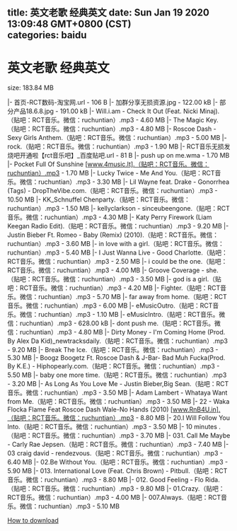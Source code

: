 
title: 英文老歌 经典英文
date: Sun Jan 19 2020 13:09:48 GMT+0800 (CST)    
categories: baidu
---

# 英文老歌 经典英文
size: 183.84 MB
 
 
|- 首页-RCT数码-淘宝网.url - 106 B
|- 加群分享无损资源.jpg - 122.00 kB
|- 部分产品18.6.8.jpg - 191.00 kB
|- Will.i.am - Check It Out (Feat. Nicki Minaj).（贴吧：RCT音乐。微信：ruchuntian）.mp3 - 4.60 MB
|- The Magic Key.（贴吧：RCT音乐。微信：ruchuntian）.mp3 - 4.80 MB
|- Roscoe Dash - Sexy Girls Anthem.（贴吧：RCT音乐。微信：ruchuntian）.mp3 - 5.00 MB
|- rock.（贴吧：RCT音乐。微信：ruchuntian）.mp3 - 1.90 MB
|- RCT音乐无损发烧吧开通啦【rct音乐吧】_百度贴吧.url - 81 B
|- push up on me.wma - 1.70 MB
|- Pocket Full Of Sunshine [www.4music.lt].（贴吧：RCT音乐。微信：ruchuntian）.mp3 - 1.70 MB
|- Lucky Twice - Me And You.（贴吧：RCT音乐。微信：ruchuntian）.mp3 - 3.30 MB
|- Lil Wayne feat. Drake - Gonorrhea (Tags) - DropTheVibe.com.（贴吧：RCT音乐。微信：ruchuntian）.mp3 - 10.50 MB
|- KK_Schnuffel Chenparty.（贴吧：RCT音乐。微信：ruchuntian）.mp3 - 1.50 MB
|- kellyclarkson - sinceubeengone.（贴吧：RCT音乐。微信：ruchuntian）.mp3 - 4.30 MB
|- Katy Perry Firework (Liam Keegan Radio Edit).（贴吧：RCT音乐。微信：ruchuntian）.mp3 - 9.20 MB
|- Justin Bieber Ft. Romeo - Baby (Remix) (2010).（贴吧：RCT音乐。微信：ruchuntian）.mp3 - 3.60 MB
|- in love with a girl.（贴吧：RCT音乐。微信：ruchuntian）.mp3 - 5.40 MB
|- I Just Wanna Live - Good Charlotte.（贴吧：RCT音乐。微信：ruchuntian）.mp3 - 2.50 MB
|- i could be the one.（贴吧：RCT音乐。微信：ruchuntian）.mp3 - 4.00 MB
|- Groove Coverage - she.（贴吧：RCT音乐。微信：ruchuntian）.mp3 - 3.50 MB
|- god  is  a  girl.（贴吧：RCT音乐。微信：ruchuntian）.mp3 - 4.20 MB
|- Fighter.（贴吧：RCT音乐。微信：ruchuntian）.mp3 - 5.70 MB
|- far away from home.（贴吧：RCT音乐。微信：ruchuntian）.mp3 - 6.00 MB
|- eMusicOutro.（贴吧：RCT音乐。微信：ruchuntian）.mp3 - 1.10 MB
|- eMusicIntro.（贴吧：RCT音乐。微信：ruchuntian）.mp3 - 628.00 kB
|- dont push me.（贴吧：RCT音乐。微信：ruchuntian）.mp3 - 4.80 MB
|- Dirty Money - I'm Coming Home (Prod. By Alex Da Kid)_newtracksdaily.（贴吧：RCT音乐。微信：ruchuntian）.mp3 - 9.20 MB
|- Break The Ice.（贴吧：RCT音乐。微信：ruchuntian）.mp3 - 5.30 MB
|- Boogz Boogetz Ft. Roscoe Dash & J-Bar- Bad Muh Fucka(Prod. By K.E.) - Hiphopearly.com.（贴吧：RCT音乐。微信：ruchuntian）.mp3 - 5.50 MB
|- baby one more time.（贴吧：RCT音乐。微信：ruchuntian）.mp3 - 3.20 MB
|- As Long As You Love Me - Justin Bieber,Big Sean.（贴吧：RCT音乐。微信：ruchuntian）.mp3 - 3.50 MB
|- Adam Lambert - Whataya Want from Me.（贴吧：RCT音乐。微信：ruchuntian）.mp3 - 3.50 MB
|- 22 - Waka Flocka Flame Feat Roscoe Dash Wale-No Hands (2010) [www.RnB4U.in].（贴吧：RCT音乐。微信：ruchuntian）.mp3 - 8.80 MB
|- 20.I Will Follow You Into.（贴吧：RCT音乐。微信：ruchuntian）.mp3 - 3.50 MB
|- 10 minutes .（贴吧：RCT音乐。微信：ruchuntian）.mp3 - 3.70 MB
|- 031. Call Me Maybe - Carly Rae Jepsen.（贴吧：RCT音乐。微信：ruchuntian）.mp3 - 7.40 MB
|- 03 craig david - rendezvous.（贴吧：RCT音乐。微信：ruchuntian）.mp3 - 6.40 MB
|- 02.Be Without You.（贴吧：RCT音乐。微信：ruchuntian）.mp3 - 5.90 MB
|- 013. International Love (Feat. Chris Brown) - Pitbull.（贴吧：RCT音乐。微信：ruchuntian）.mp3 - 8.80 MB
|- 012. Good Feeling - Flo Rida.（贴吧：RCT音乐。微信：ruchuntian）.mp3 - 9.80 MB
|- 01.Crazy.（贴吧：RCT音乐。微信：ruchuntian）.mp3 - 4.00 MB
|- 007.Always.（贴吧：RCT音乐。微信：ruchuntian）.mp3 - 5.10 MB

[How to download](https://bpcam.bemobtrk.com/go/2ceec3aa-1ca2-46d6-b9ff-aaa5c184517c?jno=84)